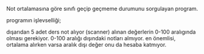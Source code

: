 Not ortalamasına göre sınıfı geçip geçmeme durumunu sorgulayan program.

programın işlevselliği;

dışarıdan 5 adet ders not alıyor (scanner)
alınan değerlerin 0-100 aralıgında olması gerekiyor.
0-100 aralığı dışındaki notları almıyor.
en önemlisi, ortalama alırken varsa aralık dışı değer onu da hesaba katmıyor.

